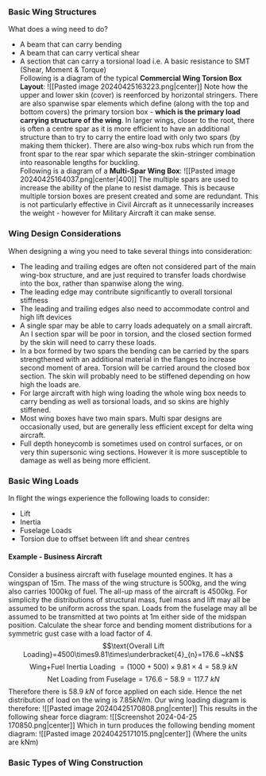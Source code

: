 ### Basic Wing Structures
What does a wing need to do?
- A beam that can carry bending
- A beam that can carry vertical shear
- A section that can carry a torsional load
i.e. A basic resistance to SMT (Shear, Moment & Torque)
\
Following is a diagram of the typical **Commercial Wing Torsion Box Layout**:
![[Pasted image 20240425163223.png|center]]
Note how the upper and lower skin (cover) is reenforced by horizontal stringers.
There are also spanwise spar elements which define (along with the top and bottom covers) the primary torsion box - **which is the primary load carrying structure of the wing**.
In larger wings, closer to the root, there is often a centre spar as it is more efficient to have an additional structure than to try to carry the entire load with only two spars (by making them thicker).
There are also wing-box rubs which run from the front spar to the rear spar which separate the skin-stringer combination into reasonable lengths for buckling.
\
Following is a diagram of a **Multi-Spar Wing Box**:
![[Pasted image 20240425164037.png|center|400]]
The multiple spars are used to increase the ability of the plane to resist damage. This is because multiple torsion boxes are present created and some are redundant. This is not particularly effective in Civil Aircraft as it unnecessarily increases the weight - however for Military Aircraft it can make sense.
### Wing Design Considerations
When designing a wing you need to take several things into consideration:
- The leading and trailing edges are often not considered part of the main wing-box structure, and are just required to transfer loads chordwise into the box, rather than spanwise along the wing.
- The leading edge may contribute significantly to overall torsional stiffness
- The leading and trailing edges also need to accommodate control and high lift devices
- A single spar may be able to carry loads adequately on a small aircraft. An I section spar will be poor in torsion, and the closed section formed by the skin will need to carry these loads.
- In a box formed by two spars the bending can be carried by the spars strengthened with an additional material in the flanges to increase second moment of area. Torsion will be carried around the closed box section. The skin will probably need to be stiffened depending on how high the loads are.
- For large aircraft with high wing loading the whole wing box needs to carry bending as well as torsional loads, and so skins are highly stiffened.
- Most wing boxes have two main spars. Multi spar designs are occasionally used, but are generally less efficient except for delta wing aircraft.
- Full depth honeycomb is sometimes used on control surfaces, or on very thin supersonic wing sections. However it is more susceptible to damage as well as being more efficient.
### Basic Wing Loads
In flight the wings experience the following loads to consider:
- Lift
- Inertia
- Fuselage Loads
- Torsion due to offset between lift and shear centres
#### Example - Business Aircraft
Consider a business aircraft with fuselage mounted engines. It has a wingspan of 15m. The mass of the wing structure is 500kg, and the wing also carries 1000kg of fuel. The all-up mass of the aircraft is 4500kg.
For simplicity the distributions of structural mass, fuel mass and lift may all be assumed to be uniform across the span. Loads from the fuselage may all be assumed to be transmitted at two points at 1m either side of the midspan position. Calculate the shear force and bending moment distributions for a symmetric gust case with a load factor of 4.
$$\text{Overall Lift Loading}=4500\times9.81\times\underbracket{4}_{n}=176.6 ~kN$$
$$\text{Wing+Fuel Inertia Loading }=(1000+500)\times 9.81\times 4=58.9 ~kN$$
$$\text{Net Loading from Fuselage}= 176.6-58.9=117.7 ~kN$$
Therefore there is $58.9~kN$ of force applied on each side. Hence the net distribution of load on the wing is $7.85 kN/m$.
Our wing loading diagram is therefore:
![[Pasted image 20240425170808.png|center]]
This results in the following shear force diagram:
![[Screenshot 2024-04-25 170850.png|center]]
Which in turn produces the following bending moment diagram:
![[Pasted image 20240425171015.png|center]]
(Where the units are kNm)

### Basic Types of Wing Construction
